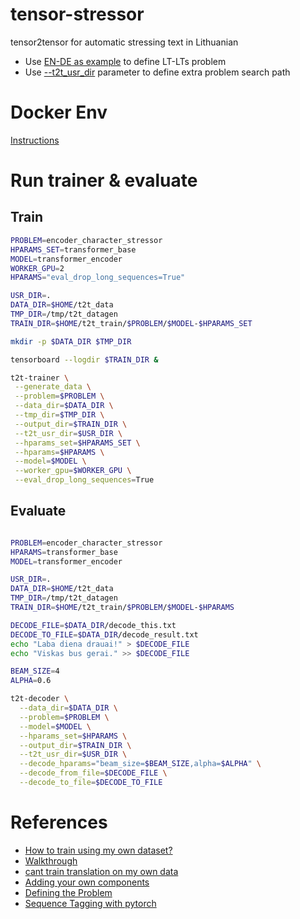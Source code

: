 # tensor-stressor
tensor2tensor for automatic stressing text in Lithuanian

- Use [EN-DE as example](https://github.com/tensorflow/tensor2tensor/blob/master/tensor2tensor/data_generators/translate_ende.py)  to define LT-LTs problem 
- Use [--t2t_usr_dir](https://github.com/tensorflow/tensor2tensor#adding-your-own-components) parameter to define extra problem search path

# Docker Env

[Instructions](./docker)

# Run trainer & evaluate

## Train 

```bash
PROBLEM=encoder_character_stressor
HPARAMS_SET=transformer_base
MODEL=transformer_encoder
WORKER_GPU=2
HPARAMS="eval_drop_long_sequences=True"

USR_DIR=.
DATA_DIR=$HOME/t2t_data
TMP_DIR=/tmp/t2t_datagen
TRAIN_DIR=$HOME/t2t_train/$PROBLEM/$MODEL-$HPARAMS_SET

mkdir -p $DATA_DIR $TMP_DIR

tensorboard --logdir $TRAIN_DIR &

t2t-trainer \
 --generate_data \
 --problem=$PROBLEM \
 --data_dir=$DATA_DIR \
 --tmp_dir=$TMP_DIR \
 --output_dir=$TRAIN_DIR \
 --t2t_usr_dir=$USR_DIR \
 --hparams_set=$HPARAMS_SET \
 --hparams=$HPARAMS \
 --model=$MODEL \
 --worker_gpu=$WORKER_GPU \
 --eval_drop_long_sequences=True
```

## Evaluate 

```bash

PROBLEM=encoder_character_stressor
HPARAMS=transformer_base
MODEL=transformer_encoder

USR_DIR=.
DATA_DIR=$HOME/t2t_data
TMP_DIR=/tmp/t2t_datagen
TRAIN_DIR=$HOME/t2t_train/$PROBLEM/$MODEL-$HPARAMS

DECODE_FILE=$DATA_DIR/decode_this.txt
DECODE_TO_FILE=$DATA_DIR/decode_result.txt
echo "Laba diena drauai!" > $DECODE_FILE
echo "Viskas bus gerai." >> $DECODE_FILE

BEAM_SIZE=4
ALPHA=0.6

t2t-decoder \
  --data_dir=$DATA_DIR \
  --problem=$PROBLEM \
  --model=$MODEL \
  --hparams_set=$HPARAMS \
  --output_dir=$TRAIN_DIR \
  --t2t_usr_dir=$USR_DIR \
  --decode_hparams="beam_size=$BEAM_SIZE,alpha=$ALPHA" \
  --decode_from_file=$DECODE_FILE \
  --decode_to_file=$DECODE_TO_FILE
```

# References
- [How to train using my own dataset?](https://github.com/tensorflow/tensor2tensor/issues/516)
- [Walkthrough](https://github.com/tensorflow/tensor2tensor/blob/master/README.md#walkthrough)
- [cant train translation on my own data](https://github.com/tensorflow/tensor2tensor/issues/876)
- [Adding your own components](https://github.com/tensorflow/tensor2tensor#adding-your-own-components)
- [Defining the Problem](https://github.com/tensorflow/tensor2tensor/blob/master/docs/new_problem.md)
- [Sequence Tagging with pytorch](https://medium.com/@kolloldas/building-the-mighty-transformer-for-sequence-tagging-in-pytorch-part-i-a1815655cd8)
